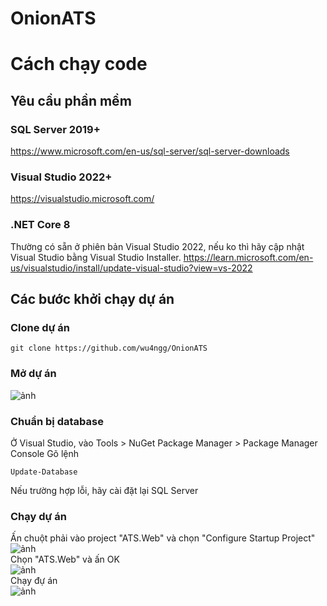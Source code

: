# OnionATS

# Cách chạy code
## Yêu cầu phần mềm
### SQL Server 2019+
https://www.microsoft.com/en-us/sql-server/sql-server-downloads
### Visual Studio 2022+
https://visualstudio.microsoft.com/
### .NET Core 8
Thường có sẵn ở phiên bản Visual Studio 2022, nếu ko thì hãy cập nhật Visual Studio bằng Visual Studio Installer.
https://learn.microsoft.com/en-us/visualstudio/install/update-visual-studio?view=vs-2022

## Các bước khởi chạy dự án
### Clone dự án
```
git clone https://github.com/wu4ngg/OnionATS
```
### Mở dự án
![ảnh](https://github.com/user-attachments/assets/f2127727-a84a-436a-9a68-6538c1c3cf02)
### Chuẩn bị database
Ở Visual Studio, vào Tools > NuGet Package Manager > Package Manager Console
Gõ lệnh
```
Update-Database
```
Nếu trường hợp lỗi, hãy cài đặt lại SQL Server
### Chạy dự án
Ấn chuột phải vào project "ATS.Web" và chọn "Configure Startup Project"\
![ảnh](https://github.com/user-attachments/assets/350ba2a8-c40f-4ef0-9948-a1d297f94518)\
Chọn "ATS.Web" và ấn OK\
![ảnh](https://github.com/user-attachments/assets/a955de6d-c379-49c1-97f8-0933d54bb190)\
Chạy đự án\
![ảnh](https://github.com/user-attachments/assets/1ebf467d-fc8f-469a-a7f6-b58310cd5462)
